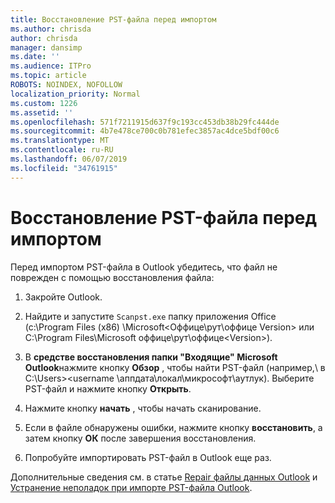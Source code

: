 ```yaml
---
title: Восстановление PST-файла перед импортом
ms.author: chrisda
author: chrisda
manager: dansimp
ms.date: ''
ms.audience: ITPro
ms.topic: article
ROBOTS: NOINDEX, NOFOLLOW
localization_priority: Normal
ms.custom: 1226
ms.assetid: ''
ms.openlocfilehash: 571f7211915d637f9c193cc453db38b29fc444de
ms.sourcegitcommit: 4b7e478ce700c0b781efec3857ac4dce5bdf00c6
ms.translationtype: MT
ms.contentlocale: ru-RU
ms.lasthandoff: 06/07/2019
ms.locfileid: "34761915"
---
```

# <a name="repair-pst-file-before-importing"></a>Восстановление PST-файла перед импортом

Перед импортом PST-файла в Outlook убедитесь, что файл не поврежден с помощью восстановления файла:

1. Закройте Outlook.

2. Найдите и запустите `Scanpst.exe` папку приложения Office (c:\Program Files (x86) \Microsoft\<Оффице\рут\оффице Version\> или C:\Program Files\Microsoft оффице\рут\оффице\<Version\>).

3. В **средстве восстановления папки "Входящие" Microsoft Outlook**нажмите кнопку **Обзор** , чтобы найти PST-файл (например,\\ в C:\Users\><username \аппдата\локал\микрософт\аутлук). Выберите PST-файл и нажмите кнопку **Открыть**.

4. Нажмите кнопку **начать** , чтобы начать сканирование.

5. Если в файле обнаружены ошибки, нажмите кнопку **восстановить**, а затем кнопку **ОК** после завершения восстановления.

6. Попробуйте импортировать PST-файл в Outlook еще раз.

Дополнительные сведения см. в статье [Repair файлы данных Outlook](https://support.office.com/article/25663bc3-11ec-4412-86c4-60458afc5253) и [Устранение неполадок при импорте PST-файла Outlook](https://support.office.com/article/2d2e50dc-5c36-4ab2-ab50-f1be733b3d6e).
